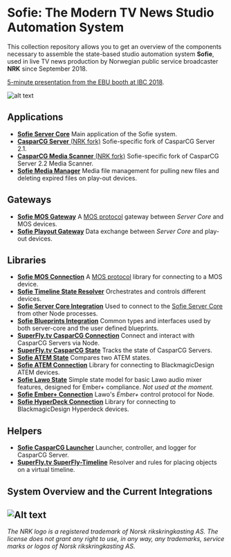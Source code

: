 # Sofie: The Modern TV News Studio Automation System

This collection repository allows you to get an overview of the components necessary to assemble the state-based studio automation system **Sofie**, used in live TV news production by Norwegian public service broadcaster **NRK** since September 2018. 

[5-minute presentation from the EBU booth at IBC 2018](https://www.youtube.com/watch?v=LeJxtTA3zms).


![alt text](https://raw.githubusercontent.com/nrkno/Sofie-TV-automation/master/images/Sofie_GUI_example.jpg "Sofie User Interface example")

## Applications
* [**Sofie Server Core**](https://github.com/nrkno/tv-automation-server-core) Main application of the Sofie system.
* [**CasparCG Server** (NRK fork)](https://github.com/nrkno/tv-automation-casparcg-server) Sofie-specific fork of CasparCG Server 2.1.
* [**CasparCG Media Scanner** (NRK fork)](https://github.com/nrkno/tv-automation-casparcg-server) Sofie-specific fork of CasparCG Server 2.2 Media Scanner.
* [**Sofie Media Manager**](https://github.com/nrkno/tv-automation-media-management) Media file management for pulling new files and deleting expired files on play-out devices.

## Gateways
* [**Sofie MOS Gateway**](https://github.com/nrkno/tv-automation-mos-gateway) A [MOS protocol](http://mosprotocol.com/) gateway between *Server Core* and MOS devices.
* [**Sofie Playout Gateway**](https://github.com/nrkno/tv-automation-playout-gateway) Data exchange between *Server Core* and play-out devices.

## Libraries
* [**Sofie MOS Connection**](https://github.com/nrkno/tv-automation-mos-connection/) A [MOS protocol](http://mosprotocol.com/) library for connecting to a MOS device.
* [**Sofie Timeline State Resolver**](https://github.com/nrkno/tv-automation-state-timeline-resolver) Orchestrates and controls different devices.
* [**Sofie Server Core Integration**](https://github.com/nrkno/tv-automation-server-core-integration) Used to connect to the [Sofie Server Core](https://github.com/nrkno/tv-automation-server-core) from other Node processes.
* [**Sofie Blueprints Integration**](https://github.com/nrkno/tv-automation-sofie-blueprints-integration) Common types and interfaces used by both server-core and the user defined blueprints.
* [**SuperFly.tv CasparCG Connection**](https://github.com/SuperFlyTV/casparcg-connection) Connect and interact with CasparCG Servers via Node.
* [**SuperFly.tv CasparCG State**](https://github.com/superflytv/casparcg-state) Tracks the state of CasparCG Servers.
* [**Sofie ATEM State**](https://github.com/nrkno/tv-automation-atem-state) Compares two ATEM states.
* [**Sofie ATEM Connection**](https://github.com/nrkno/tv-automation-atem-connection) Library for connecting to BlackmagicDesign ATEM devices.
* [**Sofie Lawo State**](https://github.com/nrkno/tv-automation-lawo-state/) Simple state model for basic Lawo audio mixer features, designed for Ember+ compliance. *Not used at the moment.*
* [**Sofie Ember+ Connection**](https://github.com/nrkno/tv-automation-emberplus-connection) Lawo's *Ember+* control protocol for Node.
* [**Sofie HyperDeck Connection**](https://github.com/nrkno/tv-automation-hyperdeck-connection) Library for connecting to BlackmagicDesign Hyperdeck devices.


## Helpers
* [**Sofie CasparCG Launcher**](https://github.com/nrkno/tv-automation-casparcg-launcher) Launcher, controller, and logger for CasparCG Server.
* [**SuperFly.tv SuperFly-Timeline**](https://github.com/SuperFlyTV/supertimeline) Resolver and rules for placing objects on a virtual timeline.

## System Overview and the Current Integrations
![Alt text](https://raw.githubusercontent.com/nrkno/Sofie-TV-automation/master/images/Sofie_NRK_May_10_2019.png "Sofie System Overview") 
---

*The NRK logo is a registered trademark of Norsk rikskringkasting AS. The license does not grant any right to use, in any way, any trademarks, service marks or logos of Norsk rikskringkasting AS.*
